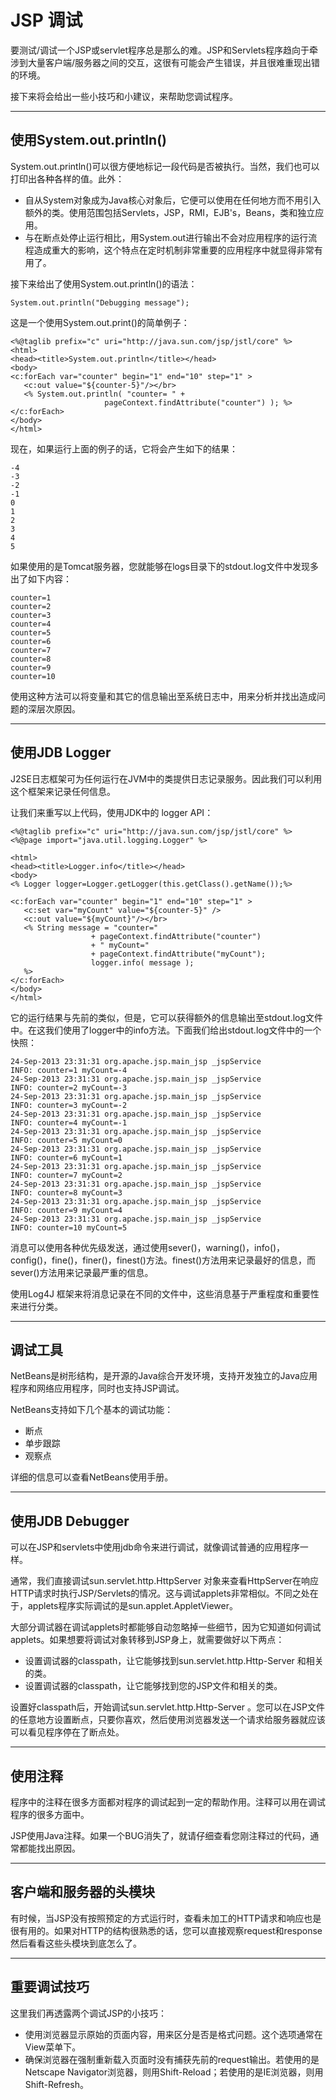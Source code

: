 # JSP 调试

要测试/调试一个JSP或servlet程序总是那么的难。JSP和Servlets程序趋向于牵涉到大量客户端/服务器之间的交互，这很有可能会产生错误，并且很难重现出错的环境。

接下来将会给出一些小技巧和小建议，来帮助您调试程序。

------

## 使用System.out.println()

System.out.println()可以很方便地标记一段代码是否被执行。当然，我们也可以打印出各种各样的值。此外：

- 自从System对象成为Java核心对象后，它便可以使用在任何地方而不用引入额外的类。使用范围包括Servlets，JSP，RMI，EJB's，Beans，类和独立应用。
- 与在断点处停止运行相比，用System.out进行输出不会对应用程序的运行流程造成重大的影响，这个特点在定时机制非常重要的应用程序中就显得非常有用了。

接下来给出了使用System.out.println()的语法：

```
System.out.println("Debugging message");
```

这是一个使用System.out.print()的简单例子：

```
<%@taglib prefix="c" uri="http://java.sun.com/jsp/jstl/core" %>
<html>
<head><title>System.out.println</title></head>
<body>
<c:forEach var="counter" begin="1" end="10" step="1" >
   <c:out value="${counter-5}"/></br>
   <% System.out.println( "counter= " + 
                     pageContext.findAttribute("counter") ); %>
</c:forEach>
</body>
</html>
```

现在，如果运行上面的例子的话，它将会产生如下的结果：

```
-4
-3
-2
-1
0
1
2
3
4
5
```

如果使用的是Tomcat服务器，您就能够在logs目录下的stdout.log文件中发现多出了如下内容：

```
counter=1
counter=2
counter=3
counter=4
counter=5
counter=6
counter=7
counter=8
counter=9
counter=10
```

使用这种方法可以将变量和其它的信息输出至系统日志中，用来分析并找出造成问题的深层次原因。

------

## 使用JDB Logger

J2SE日志框架可为任何运行在JVM中的类提供日志记录服务。因此我们可以利用这个框架来记录任何信息。

让我们来重写以上代码，使用JDK中的 logger API：

```
<%@taglib prefix="c" uri="http://java.sun.com/jsp/jstl/core" %>
<%@page import="java.util.logging.Logger" %>

<html>
<head><title>Logger.info</title></head>
<body>
<% Logger logger=Logger.getLogger(this.getClass().getName());%>

<c:forEach var="counter" begin="1" end="10" step="1" >
   <c:set var="myCount" value="${counter-5}" />
   <c:out value="${myCount}"/></br>
   <% String message = "counter="
                  + pageContext.findAttribute("counter")
                  + " myCount="
                  + pageContext.findAttribute("myCount");
                  logger.info( message );
   %>
</c:forEach>
</body>
</html>
```

它的运行结果与先前的类似，但是，它可以获得额外的信息输出至stdout.log文件中。在这我们使用了logger中的info方法。下面我们给出stdout.log文件中的一个快照：

```
24-Sep-2013 23:31:31 org.apache.jsp.main_jsp _jspService
INFO: counter=1 myCount=-4
24-Sep-2013 23:31:31 org.apache.jsp.main_jsp _jspService
INFO: counter=2 myCount=-3
24-Sep-2013 23:31:31 org.apache.jsp.main_jsp _jspService
INFO: counter=3 myCount=-2
24-Sep-2013 23:31:31 org.apache.jsp.main_jsp _jspService
INFO: counter=4 myCount=-1
24-Sep-2013 23:31:31 org.apache.jsp.main_jsp _jspService
INFO: counter=5 myCount=0
24-Sep-2013 23:31:31 org.apache.jsp.main_jsp _jspService
INFO: counter=6 myCount=1
24-Sep-2013 23:31:31 org.apache.jsp.main_jsp _jspService
INFO: counter=7 myCount=2
24-Sep-2013 23:31:31 org.apache.jsp.main_jsp _jspService
INFO: counter=8 myCount=3
24-Sep-2013 23:31:31 org.apache.jsp.main_jsp _jspService
INFO: counter=9 myCount=4
24-Sep-2013 23:31:31 org.apache.jsp.main_jsp _jspService
INFO: counter=10 myCount=5
```

消息可以使用各种优先级发送，通过使用sever()，warning()，info()，config()，fine()，finer()，finest()方法。finest()方法用来记录最好的信息，而sever()方法用来记录最严重的信息。

使用Log4J 框架来将消息记录在不同的文件中，这些消息基于严重程度和重要性来进行分类。

------

## 调试工具

NetBeans是树形结构，是开源的Java综合开发环境，支持开发独立的Java应用程序和网络应用程序，同时也支持JSP调试。

NetBeans支持如下几个基本的调试功能：

- 断点
- 单步跟踪
- 观察点

详细的信息可以查看NetBeans使用手册。

------

## 使用JDB Debugger

可以在JSP和servlets中使用jdb命令来进行调试，就像调试普通的应用程序一样。

通常，我们直接调试sun.servlet.http.HttpServer 对象来查看HttpServer在响应HTTP请求时执行JSP/Servlets的情况。这与调试applets非常相似。不同之处在于，applets程序实际调试的是sun.applet.AppletViewer。

大部分调试器在调试applets时都能够自动忽略掉一些细节，因为它知道如何调试applets。如果想要将调试对象转移到JSP身上，就需要做好以下两点：

- 设置调试器的classpath，让它能够找到sun.servlet.http.Http-Server  和相关的类。
- 设置调试器的classpath，让它能够找到您的JSP文件和相关的类。

设置好classpath后，开始调试sun.servlet.http.Http-Server 。您可以在JSP文件的任意地方设置断点，只要你喜欢，然后使用浏览器发送一个请求给服务器就应该可以看见程序停在了断点处。

------

## 使用注释

程序中的注释在很多方面都对程序的调试起到一定的帮助作用。注释可以用在调试程序的很多方面中。

JSP使用Java注释。如果一个BUG消失了，就请仔细查看您刚注释过的代码，通常都能找出原因。

------

## 客户端和服务器的头模块

有时候，当JSP没有按照预定的方式运行时，查看未加工的HTTP请求和响应也是很有用的。如果对HTTP的结构很熟悉的话，您可以直接观察request和response然后看看这些头模块到底怎么了。

------

## 重要调试技巧

这里我们再透露两个调试JSP的小技巧：

- 使用浏览器显示原始的页面内容，用来区分是否是格式问题。这个选项通常在View菜单下。
- 确保浏览器在强制重新载入页面时没有捕获先前的request输出。若使用的是Netscape Navigator浏览器，则用Shift-Reload；若使用的是IE浏览器，则用Shift-Refresh。